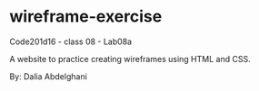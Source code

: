 # wireframe-exercise

Code201d16 - class 08 - Lab08a 

A website to practice creating wireframes using HTML and CSS.

By: Dalia Abdelghani 
